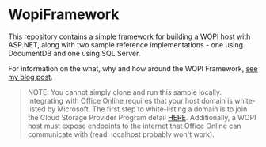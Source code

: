 # WopiFramework
This repository contains a simple framework for building a WOPI host with ASP.NET, along with two sample reference implementations - one using DocumentDB and one using SQL Server.   

 For information on the what, why and how around the WOPI Framework, [see my blog post](https://blogs.msdn.microsoft.com/apulliam/2016/06/19/wopi-framework/).

> NOTE: You cannot simply clone and run this sample locally. Integrating with Office Online requires that your host domain is white-listed by Microsoft. The first step to white-listing a domain is to join the Cloud Storage Provider Program detail [HERE](http://dev.office.com/programs/officecloudstorage "HERE"). Additionally, a WOPI host must expose endpoints to the internet that Office Online can communicate with (read: localhost probably won't work).
